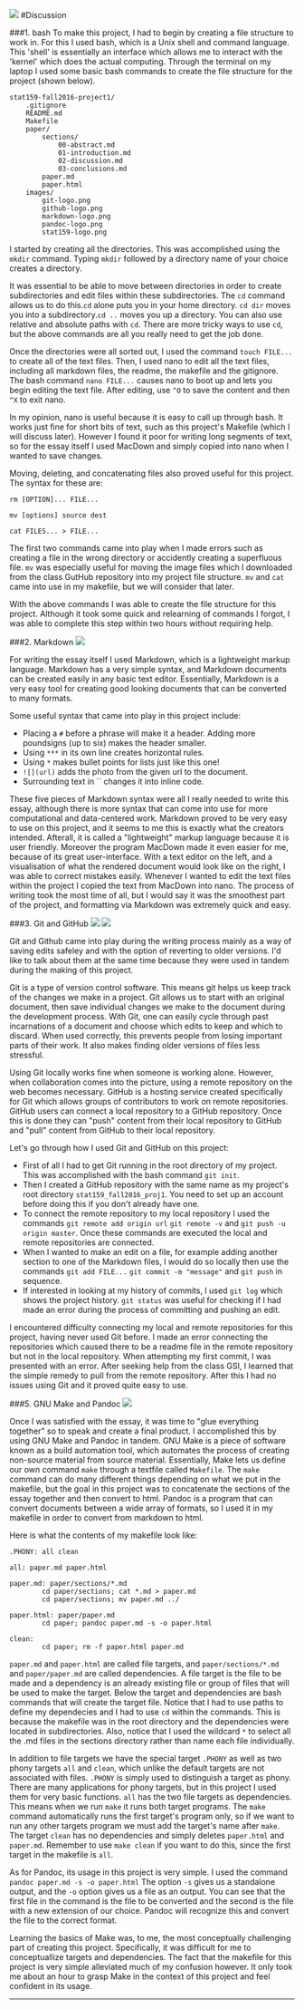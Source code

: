 ![](https://raw.githubusercontent.com/acarango/stat159_fall2016_proj1/master/images/stat159-logo.png)
#Discussion

###1. bash
To make this project, I had to begin by creating a file structure to work in. For this I used bash, which is a Unix shell and command language. This 'shell' is essentially an interface which allows me to interact with the 'kernel' which does the actual computing. Through the terminal on my laptop I used some basic bash commands to create the file structure for the project (shown below).

```
stat159-fall2016-project1/
    .gitignore
    README.md
    Makefile
    paper/
        sections/
            00-abstract.md
            01-introduction.md
            02-discussion.md
            03-conclusions.md
        paper.md
        paper.html
    images/
        git-logo.png
        github-logo.png
        markdown-logo.png
        pandoc-logo.png
        stat159-logo.png
```

I started by creating all the directories. This was accomplished using the `mkdir` command. Typing `mkdir` followed by a directory name of your choice creates a directory. 

It was essential to be able to move between directories in order to create subdirectories and edit files within these subdirectories. The `cd`  command allows us to do this.`cd` alone puts you in your home directory. `cd dir` moves you into a subdirectory.`cd ..` moves you up a directory. You can also use relative and absolute paths with `cd`. There are more tricky ways to use `cd`, but the above commands are all you really need to get the job done. 

Once the directories were all sorted out, I used the command `touch FILE...` to create all of the text files. Then, I used nano to edit all the text files, including all markdown files, the readme, the makefile and the gitignore. The bash command ```nano FILE...``` causes nano to boot up and lets you begin editing the text file. After editing, use ```^O``` to save the content and then ```^X``` to exit nano.

In my opinion, nano is useful because it is easy to call up through bash. It works just fine for short bits of text, such as this project's Makefile (which I will discuss later). However I found it poor for writing long segments of text, so for the essay itself I used MacDown and simply copied into nano when I wanted to save changes.      

Moving, deleting, and concatenating files also proved useful for this project. The syntax for these are:

```
rm [OPTION]... FILE...

mv [options] source dest

cat FILES... > FILE...
```

The first two commands came into play when I made errors such as creating a file in the wrong directory or accidently creating a superfluous file. `mv` was especially useful for moving the image files which I downloaded from the class GutHub repository into my project file structure. `mv` and `cat` came into use in my makefile, but we will consider that later.

With the above commands I was able to create the file structure for this project. Although it took some quick and relearning of commands I forgot, I was able to complete this step within two hours without requiring help.

###2. Markdown
![](https://raw.githubusercontent.com/acarango/stat159_fall2016_proj1/master/images/markdown-logo.png)

For writing the essay itself I used Markdown, which is a lightweight markup language. Markdown has a very simple syntax, and Markdown documents can be created easily in any basic text editor. Essentially, Markdown is a very easy tool for creating good looking documents that can be converted to many formats.

Some useful syntax that came into play in this project include:

* Placing a `#` before a phrase will make it a header. Adding more poundsigns (up to six) makes the header smaller.
* Using `***` in its own line creates horizontal rules.
* Using `*` makes bullet points for lists just like this one!
*  `![](url)` adds the photo from the given url to the document.
* Surrounding text in `` changes it into inline code.   

These five pieces of Markdown syntax were all I really needed to write this essay, although there is more syntax that can come into use for more computational and data-centered work. Markdown proved to be very easy to use on this project, and it seems to me this is exactly what the creators intended. Afterall, it is called a "lightweight" markup language because it is user friendly. Moreover the program MacDown made it even easier for me, because of its great user-interface. With a text editor on the left, and a visualisation of what the rendered document would look like on the right, I was able to correct mistakes easily. Whenever I wanted to edit the text files within the project I copied the text from MacDown into nano. The process of writing took the most time of all, but I would say it was the smoothest part of the project, and formatting via Markdown was extremely quick and easy. 

###3. Git and GitHub
![](https://raw.githubusercontent.com/acarango/stat159_fall2016_proj1/master/images/git-logo.png)
![](https://raw.githubusercontent.com/acarango/stat159_fall2016_proj1/master/images/github-logo.png)

Git and Github came into play during the writing process mainly as a way of saving edits safeley and with the option of reverting to older versions. I'd like to talk about them at the same time because they were used in tandem during the making of this project.

Git is a type of version control software. This means git helps us keep track of the changes we make in a project. Git allows us to start with an original document, then save individual changes we make to the document during the development process. With Git, one can easily cycle through past incarnations of a document and choose which edits to keep and which to discard. When used correctly, this prevents people from losing important parts of their work. It also makes finding older versions of files less stressful.

Using Git locally works fine when someone is working alone. However, when collaboration comes into the picture, using a remote repository on the web becomes necessary. GitHub is a hosting service created specifically for Git which allows groups of contributors to work on remote repositories. GitHub users can connect a local repository to a GitHub repository. Once this is done they can "push" content from their local repository to GitHub and "pull" content from GitHub to their local repository. 

Let's go through how I used Git and GitHub on this project:

* First of all I had to get Git running in the root directory of my project. This was accomplished with the bash command `git init`. 
* Then I created a GitHub repository with the same name as my project's root directory `stat159_fall2016_proj1`. You need to set up an account before doing this if you don't already have one.
* To connect the remote repository to my local repository I used the commands `git remote add origin url` `git remote -v` and `git push -u origin master`. Once these commands are executed the local and remote repositories are connected.
* When I wanted to make an edit on a file, for example adding another section to one of the Markdown files, I would do so locally then use the commands `git add FILE...` `git commit -m "message"` and `git push` in sequence. 
* If interested in looking at my history of commits, I used `git log` which shows the project history. `git status` was useful for checking if I had made an error during the process of committing and pushing an edit.

I encountered difficulty connecting my local and remote repositories for this project, having never used Git before. I made an error connecting the repositories which caused there to be a readme file in the remote repository but not in the local repository. When attempting my first commit, I was presented with an error. After seeking help from the class GSI, I learned that the simple remedy to pull from the remote repository. After this I had no issues using Git and it proved quite easy to use.

###5. GNU Make and Pandoc
![](https://raw.githubusercontent.com/acarango/stat159_fall2016_proj1/master/images/pandoc-logo.png)

Once I was satisfied with the essay, it was time to "glue everything together" so to speak and create a final product. I accomplished this by using GNU Make and Pandoc in tandem. GNU Make is a piece of software known as a build automation tool, which automates the process of creating non-source material from source material. Essentially, Make lets us define our own command `make` through a textfile called `Makefile`. The `make` command can do many different things depending on what we put in the makefile, but the goal in this project was to concatenate the sections of the essay together and then convert to html. Pandoc is a program that can convert documents between a wide array of formats, so I used it in my makefile in order to convert from markdown to html.  

Here is what the contents of my makefile look like:

```
.PHONY: all clean

all: paper.md paper.html

paper.md: paper/sections/*.md
        cd paper/sections; cat *.md > paper.md
        cd paper/sections; mv paper.md ../

paper.html: paper/paper.md
        cd paper; pandoc paper.md -s -o paper.html

clean:
        cd paper; rm -f paper.html paper.md
```

`paper.md` and `paper.html` are called file targets, and `paper/sections/*.md` and `paper/paper.md` are called dependencies. A file target is the file to be made and a dependency is an already existing file or group of files that will be used to make the target. Below the target and dependencies are bash commands that will create the target file. Notice that I had to use paths to define my dependecies and I had to use `cd` within the commands. This is because the makefile was in the root directory and the dependencies were located in subdirectories. Also, notice that I used the wildcard `*` to select all the .md files in the sections directory rather than name each file individually. 

In addition to file targets we have the special target `.PHONY` as well as two phony targets `all` and `clean`, which unlike the default targets are not associated with files. `.PHONY` is simply used to distinguish a target as phony. There are many applications for phony targets, but in this project I used them for very basic functions. `all` has the two file targets as dependencies. This means when we run `make` it runs both target programs. The `make` command automatically runs the first target's program only, so if we want to run any other targets program we must add the target's name after `make`. The target `clean` has no dependencies and simply deletes `paper.html` and `paper.md`. Remember to use `make clean` if you want to do this, since the first target in the makefile is `all`.

As for Pandoc, its usage in this project is very simple. I used the command `pandoc paper.md -s -o paper.html` The option `-s` gives us a standalone output, and the `-o` option gives us a file as an output. You can see that the first file in the command is the file to be converted and the second is the file with a new extension of our choice. Pandoc will recognize this and convert the file to the correct format. 

Learning the basics of Make was, to me, the most conceptually challenging part of creating this project. Specifically, it was difficult for me to conceptuallize targets and dependencies. The fact that the makefile for this project is very simple alleviated much of my confusion however. It only took me about an hour to grasp Make in the context of this project and feel confident in its usage.  

***
